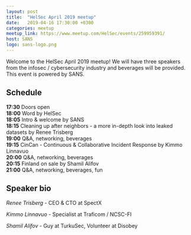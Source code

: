 ```yaml
---
layout: post
title:  "HelSec April 2019 meetup"
date:   2019-04-16 17:30:00 +0300
categories: meetup
meetup_link: https://www.meetup.com/HelSec/events/259959391/
host: SANS
logo: sans-logo.png
---
```

Welcome to the HelSec April 2019 meetup! We will have three speakers from the infosec / cybersecurity industry and beverages will be provided. This event is powered by SANS.

## Schedule

**17:30** Doors open  
**18:00** Word by HelSec  
**18:05** Intro & welcome by SANS  
**18:15** Cleaning up after neighbors - a more in-depth look into leaked datasets by Renee Trisberg  
**19:00** Q&A, networking, beverages  
**19:15** CinCan - Continuous & Collaborative Incident Response by Kimmo Linnavuo  
**20:00** Q&A, networking, beverages  
**20:15** Finland on sale by Shamil Alifov  
**21:00** Q&A, networking, beverages, fun

## Speaker bio
*Renee Trisberg* - CEO & CTO at SpectX

*Kimmo Linnavuo* - Specialist at Traficom / NCSC-FI

*Shamil Alifov* - Guy at TurkuSec, Volunteer at Disobey
